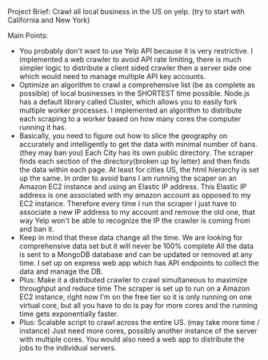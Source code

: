 Project Brief: 
Crawl all local business in the US on yelp. (try to start with California and New York)

Main Points:
* You probably don't want to use Yelp API because it is very restrictive.
	I implemented a web crawler to avoid API rate limiting, there is much simpler logic to distribute a client sided crawler then a server side one which would need to manage multiple API key accounts.  
* Optimize an algorithm to crawl a comprehensive list (be as complete as possible) of local businesses in the SHORTEST time possible.
	Node.js has a default library called Cluster, which allows you to easily fork multiple worker processes.  I implemented an algorithm to distribute each scraping to a worker based on how many cores the computer running it has.  
* Basically, you need to figure out how to slice the geography on accurately and intelligently to get the data with minimal number of bans. (they may ban you)
	Each City has its own public directory.  The scraper finds each section of the directory(broken up by letter) and then finds the data within each page.  At least for cities US, the html hierarchy is set up the same.  In order to avoid bans I am running the scaper on an Amazon EC2 instance and using an Elastic IP address.  This Elastic IP address is one associated with my amazon account as opposed to my EC2 instance.  Therefore every time I run the scraper I just have to associate a new IP address to my account and remove the old one, that way Yelp won't be able to recognize the IP the crawler is coming from and ban it.  
* Keep in mind that these data change all the time. We are looking for comprehensive data set but it will never be 100% complete
	All the data is sent to a MongoDB database and can be updated or removed at any time.  I set up on express web app which has API endpoints to collect the data and manage the DB.  
* Plus: Make it a distributed crawler to crawl simultaneous to maximize throughput and reduce time
	The scraper is set up to run on a Amazon EC2 instance, right now I'm on the free tier so it is only running on one virtual core, but all you have to do is pay for more cores and the running time gets exponentially faster.  
* Plus: Scalable script to crawl across the entire US. (may take more time / instance)
	Just need more cores, possibly another instance of the server with multiple cores.  You would also need a web app to distribute the jobs to the individual servers.  
